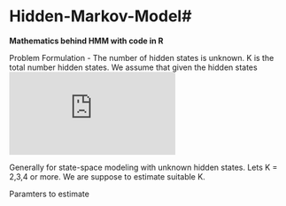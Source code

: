 # Hidden-Markov-Model#

**Mathematics behind HMM with code in R**

Problem Formulation -
The number of hidden states is unknown. K is the total number hidden states. We assume that given the hidden states 
![equation](http://latex.codecogs.com/gif.latex?Z_i) 

Generally for state-space modeling with unknown hidden states. Lets K = 2,3,4 or more. We are suppose to estimate suitable K.

Paramters to estimate 




